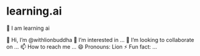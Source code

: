 # learning.ai

🔅 I am learning ai

👋 Hi, I’m @withlionbuddha 
👀 I’m interested in ... 
💞️ I’m looking to collaborate on ... 
📫 How to reach me ... 
😄 Pronouns: Lion 
⚡ Fun fact: ... 
